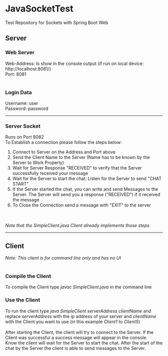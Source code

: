 # JavaSocketTest
Test Repository for Sockets with Spring Boot Web

## Server
### Web Server
Web-Address: Is show in the console output (if run on local device: http://localhost:8081/) <br>
Port: 8081 <br>
<br>
### Login Data
Username: user <br>
Password: password <br>

---
### Server Socket
Runs on Port 8082 <br>
To Establish a connection please follow the steps below: <br>

1. Connect to Server on the Address and Port above <br>
2. Send the Client Name to the Server (Name has to be known by the Server to Work Properly)
3. Wait for Server Response "RECEIVED" to verify that the Server successfully received your message
4. Wait for the Server to start the chat: Listen for the Server to send "CHAT START"
5. If the Server started the chat, you can write and send Messages to the Server. The Server will send you a response ("RECEIVED") if it received the message
6. To Close the Connection send a message with "EXIT" to the server
<br>
<br>
<i>Note that the SimpleClient.java Client already implements those steps</i>
<br>

---
## Client
<i>Note: This client is for command line only and has no UI</i> 
<br>
<br>
### Compile the Client
To compile the Client type <i>javac SimpleClient.java</i> in the command line
<br>
### Use the Client
To run the client type <i>java SimpleClient serverAddress clientName</i> and replace <i>serverAddress</i> with the ip address of your server and <i>clientName</i> with the Client you want to use (in this example <i>Client1</i> to <i>Client5</i>)<br>
<br>
After starting the Client, the client will try to connect to the Server. If the Client was successful a success message will appear in the console. <br>
Know the client will wait for the Server to start the chat. After the start of the chat by the Server the client is able to send messages to the Server.
